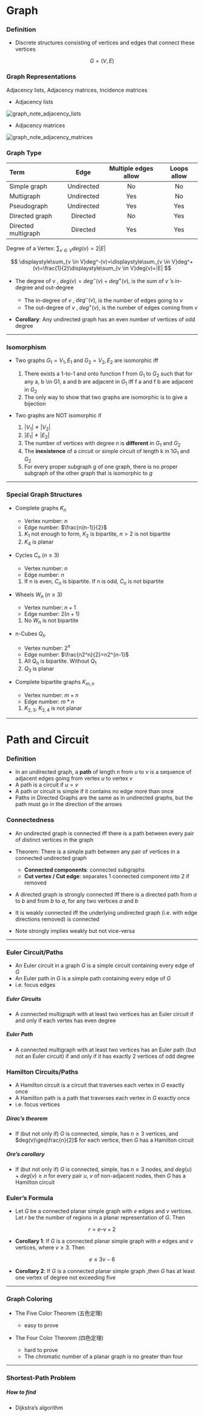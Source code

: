 # Graph

### Definition
* Discrete structures consisting of vertices and edges that connect these vertices

$$
G=(V,E)
$$

### Graph Representations
Adjacency lists, Adjacency matrices, Incidence matrices

* Adjacency lists

![graph_note_adjacency_lists](/data_structure/pic/graph_note_pic/graph_note_adjacency_lists.png)

* Adjacency matrices

![graph_note_adjacency_matrices](/data_structure/pic/graph_note_pic/graph_note_adjacency_matrices.png)

### Graph Type

|Term|Edge|Multiple edges allow|Loops allow|
|:---|:---:|:---:|:---:|
|Simple graph|Undirected|No|No|
|Multigraph|Undirected|Yes|No|
|Pseudograph|Undirected|Yes|Yes|
|Directed graph|Directed|No|Yes|
|Directed multigraph|Directed|Yes|Yes|

Degree of a Vertex: $\displaystyle\sum_{v \in V}deg(v)=2|E|$

$$
\displaystyle\sum_{v \in V}deg^-(v)=\displaystyle\sum_{v \in V}deg^+(v)=\frac{1}{2}\displaystyle\sum_{v \in V}deg(v)=|E|
$$

* The degree of $v$ , $deg(v) = deg^-(v)+deg^+(v)$, is the sum of $v$ ’s in-degree and out-degree
	* The in-degree of $v$ , $deg^−(v)$, is the number of edges going to $v$
	* The out-degree of $v$ , $deg^+(v)$, is the number of edges coming from $v$

* **Corollary**: Any undirected graph has an even number of vertices of odd degree

---

### Isomorphism

* Two graphs $G_1 = V_1, E_1$ and $G_2 = V_2, E_2$ are isomorphic iff
    1. There exists a 1-to-1 and onto function f from $G_1$ to $G_2$ such that for any a, b \in G1, a and b are adjacent in $G_1$ iff f a and f b are adjacent in $G_2$
    2. The only way to show that two graphs are isomorphic is to give a bijection

* Two graphs are NOT isomorphic if
    1. $|V_1| \neq |V_2|$
    2. $|E_1| \neq |E_2|$
    3. The number of vertices with degree $n$ is **different** in $G_1$ and $G_2$
    4. The **inexistence** of a circuit or simple circuit of length k in 1$G_1$ and $G_2$
    5. For every proper subgraph $g$ of one graph, there is no proper subgraph of the other graph that is isomorphic to $g$

---

### Special Graph Structures

* Complete graphs $K_n$
	* Vertex number: $n$
	* Edge number: $\frac{n(n-1)}{2}$
	1. $K_1$ not enough to form, $K_2$ is bipartite, $n>2$ is not bipartite
	2. $K_4$ is planar

* Cycles $C_n$ ($n\geq 3$)
	* Vertex number: $n$
	* Edge number: $n$
	1. If n is even, $C_n$ is bipartite. If n is odd, $C_n$ is not bipartite

* Wheels $W_n$ ($n\geq 3$)
	* Vertex number: $n+1$
	* Edge number: $2(n+1)$
	1. No $W_n$ is not bipartite

* n-Cubes $Q_n$
	* Vertex number: $2^n$
	* Edge number: $\frac{n2^n}{2}=n2^{n-1}$
	1. All $Q_n$ is bipartite. Without $Q_1$
	2. $Q_3$ is planar

* Complete bipartite graphs $K_{m,n}$
	* Vertex number: $m+n$
	* Edge number: $m*n$
	1. $K_{2,3}$, $K_{2,4}$ is not planar

---

<div style="page-break-after: always; break-after: page;"></div>

# Path and Circuit

### Definition

* In an undirected graph, a **path** of length $n$ from $u$ to $v$ is a sequence of adjacent edges going from vertex $u$ to vertex $v$
* A path is a circuit if $u = v$
* A path or circuit is simple if it contains no edge more than once
* Paths in Directed Graphs are the same as in undirected graphs, but the path must go in the direction of the arrows

### Connectedness

* An undirected graph is connected iff there is a path between every pair of distinct vertices in the graph
* Theorem: There is a simple path between any pair of vertices in a connected undirected graph
    * **Connected components**: connected subgraphs
    * **Cut vertex / Cut edge**: separates 1 connected component into 2 if removed

* A directed graph is strongly connected iff there is a directed path from $a$ to $b$ and from $b$ to $a$, for any two vertices $a$ and $b$
* It is weakly connected iff the underlying undirected graph (i.e. with edge directions removed) is connected
* Note strongly implies weakly but not vice-versa

---

### Euler Circuit/Paths

* An Euler circuit in a graph $G$ is a simple circuit containing every edge of $G$
* An Euler path in $G$ is a simple path containing every edge of $G$
* i.e. focus edges

##### Euler Circuits

* A connected multigraph with at least two vertices has an Euler circuit if and only if each vertex has even degree

##### Euler Path

* A connected multigraph with at least two vertices has an Euler path (but not an Euler circuit) if and only if it has exactly 2 vertices of odd degree

### Hamilton Circuits/Paths

* A Hamilton circuit is a circuit that traverses each vertex in $G$ exactly once
* A Hamilton path is a path that traverses each vertex in $G$ exactly once
* i.e. focus vertices

##### Dirac’s theorem

* If (but not only if) $G$ is connected, simple, has $n\geq 3$ vertices, and $deg(v)\geq\frac{n}{2}$ for each vertice, then $G$ has a Hamilton circuit

##### Ore’s corollary

* If (but not only if) $G$ is connected, simple, has $n\geq 3$ nodes, and $deg(u)+deg(v) \geq n$ for every pair $u$, $v$ of non-adjacent nodes, then $G$ has a Hamilton circuit

### Euler’s Formula

* Let $G$ be a connected planar simple graph with $e$ edges and $v$ vertices. Let $r$ be the number of regions in a planar representation of $G$. Then

$$
r=e–v+2
$$

* **Corollary 1**: If $G$ is a connected planar simple graph with $e$ edges and $v$ vertices, where $v \geq 3$. Then

$$
e\leq 3v-6
$$

* **Corollary 2**: If $G$ is a connected planar simple graph ,then $G$ has at least one vertex of degree not exceeding five

---

### Graph Coloring

* The Five Color Theorem (五色定理)
    * easy to prove

* The Four Color Theorem (四色定理)
  * hard to prove
  * The chromatic number of a planar graph is no greater than four


---

### Shortest-Path Problem

##### How to find
* Dijkstra’s algorithm
